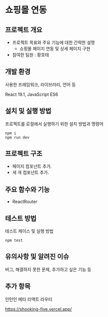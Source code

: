 # 쇼핑몰 연동

## 프로젝트 개요

- 프로젝트 목표와 주요 기능에 대한 간략한 설명
  - 쇼핑몰 페이지 연동 및 상세 페이지 구현
- 참여한 팀원 : 황호태

## 개발 환경

사용한 프레임워크, 라이브러리, 언어 등

React 19.1, JavaScript ES6

## 설치 및 실행 방법

프로젝트를 로컬에서 실행하기 위한 설치 방법과 명령어

```
npm i
npm run dev
```

## 프로젝트 구조

- <ProductDetail /> 페이지 컴포넌트 추가.
- <DetailInfo/> <DetailOtherOption/> <RELATION/> 세 개 컴포넌트 추가.

## 주요 함수와 기능

- ReactRouter

## 테스트 방법

테스트 케이스 및 실행 방법

```
npm test
```

## 유의사항 및 알려진 이슈

버그, 해결하지 못한 문제, 추가하고 싶은 기능 등

## 추가 항목

인턴인 메타 리액트 라우터

https://shooking-five.vercel.app/
